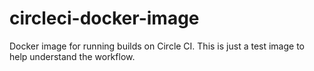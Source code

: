 # circleci-docker-image

Docker image for running builds on Circle CI. This is just
a test image to help understand the workflow.
